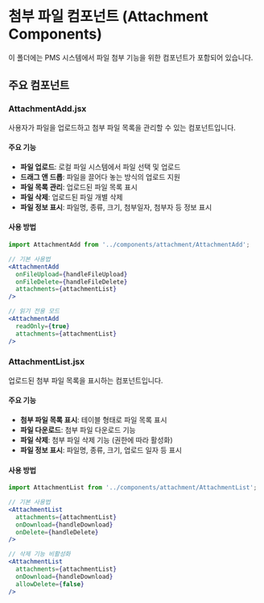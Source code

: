# 첨부 파일 컴포넌트 (Attachment Components)

이 폴더에는 PMS 시스템에서 파일 첨부 기능을 위한 컴포넌트가 포함되어 있습니다.

## 주요 컴포넌트

### AttachmentAdd.jsx

사용자가 파일을 업로드하고 첨부 파일 목록을 관리할 수 있는 컴포넌트입니다.

#### 주요 기능
- **파일 업로드**: 로컬 파일 시스템에서 파일 선택 및 업로드
- **드래그 앤 드롭**: 파일을 끌어다 놓는 방식의 업로드 지원
- **파일 목록 관리**: 업로드된 파일 목록 표시
- **파일 삭제**: 업로드된 파일 개별 삭제
- **파일 정보 표시**: 파일명, 종류, 크기, 첨부일자, 첨부자 등 정보 표시

#### 사용 방법
```jsx
import AttachmentAdd from '../components/attachment/AttachmentAdd';

// 기본 사용법
<AttachmentAdd 
  onFileUpload={handleFileUpload}
  onFileDelete={handleFileDelete}
  attachments={attachmentList}
/>

// 읽기 전용 모드
<AttachmentAdd 
  readOnly={true}
  attachments={attachmentList}
/>
```

### AttachmentList.jsx

업로드된 첨부 파일 목록을 표시하는 컴포넌트입니다.

#### 주요 기능
- **첨부 파일 목록 표시**: 테이블 형태로 파일 목록 표시
- **파일 다운로드**: 첨부 파일 다운로드 기능
- **파일 삭제**: 첨부 파일 삭제 기능 (권한에 따라 활성화)
- **파일 정보 표시**: 파일명, 종류, 크기, 업로드 일자 등 표시

#### 사용 방법
```jsx
import AttachmentList from '../components/attachment/AttachmentList';

// 기본 사용법
<AttachmentList 
  attachments={attachmentList}
  onDownload={handleDownload}
  onDelete={handleDelete}
/>

// 삭제 기능 비활성화
<AttachmentList 
  attachments={attachmentList}
  onDownload={handleDownload}
  allowDelete={false}
/>
``` 
